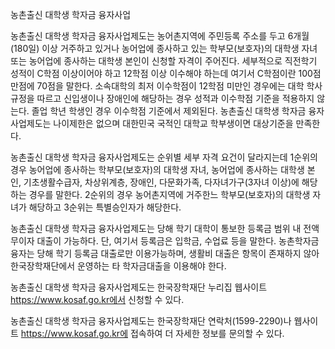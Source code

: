 농촌출신 대학생 학자금 융자사업


농촌출신 대학생 학자금 융자사업제도는 농어촌지역에 주민등록 주소를 두고 6개월(180일) 이상 거주하고 있거나 농어업에 종사하고 있는 학부모(보호자)의 대학생 자녀 또는 농어업에 종사하는 대학생 본인이 신청할 자격이 주어진다. 세부적으로 직전학기 성적이 C학점 이상이어야 하고 12학점 이상 이수해야 하는데 여기서 C학점이란 100점만점에 70점을 말한다. 소속대학의 최저 이수학점이 12학점 미만인 경우에는 대학 학사규정을 따르고 신입생이나 장애인에 해당하는 경우 성적과 이수학점 기준을 적용하지 않는다. 졸업 학년 학생인 경우 이수학점 기준에서 제외된다. 농촌출신 대학생 학자금 융자사업제도는 나이제한은 없으며 대한민국 국적인 대학교 학부생이면 대상기준을 만족한다.


농촌출신 대학생 학자금 융자사업제도는 순위별 세부 자격 요건이 달라지는데 1순위의 경우 농어업에 종사하는 학부모(보호자)의 대학생 자녀, 농어업에 종사하는 대학생 본인, 기초생활수급자, 차상위계층, 장애인, 다문화가족, 다자녀가구(3자녀 이상)에 해당하는 경우를 말한다. 2순위의 경우 농어촌지역에 거주한느 학부모(보호자)의 대학생 자녀가 해당하고 3순위는 특별승인자가 해당한다.


농촌출신 대학생 학자금 융자사업제도는 당해 학기 대학이 통보한 등록금 범위 내 전액 무이자 대출이 가능하다. 단, 여기서 등록금은 입학금, 수업료 등을 말한다. 농촌학자금융자는 당해 학기 등록금 대출로만 이용가능하며, 생활비 대출은 항목이 존재하지 않아 한국장학재단에서 운영하는 타 학자금대출을 이용해야 한다.


농촌출신 대학생 학자금 융자사업제도는 한국장학재단 누리집 웹사이트 https://www.kosaf.go.kr에서 신청할 수 있다.


농촌출신 대학생 학자금 융자사업제도는 한국장학재단 연락처(1599-2290)나 웹사이트 https://www.kosaf.go.kr에 접속하여 더 자세한 정보를 문의할 수 있다.